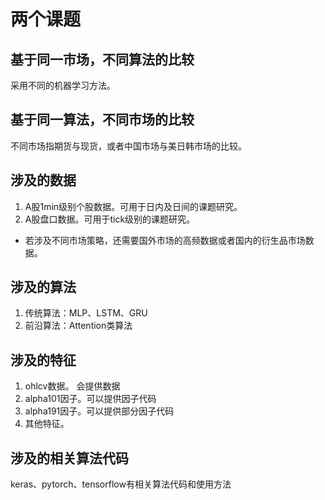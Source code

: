 
# 两个课题  

## 基于同一市场，不同算法的比较
采用不同的机器学习方法。

## 基于同一算法，不同市场的比较
不同市场指期货与现货，或者中国市场与美日韩市场的比较。

## 涉及的数据  
1. A股1min级别个股数据。可用于日内及日间的课题研究。  
2. A股盘口数据。可用于tick级别的课题研究。  
* 若涉及不同市场策略，还需要国外市场的高频数据或者国内的衍生品市场数据。  

## 涉及的算法  
1. 传统算法：MLP、LSTM、GRU
2. 前沿算法：Attention类算法

## 涉及的特征
1. ohlcv数据。 会提供数据
2. alpha101因子。可以提供因子代码
3. alpha191因子。可以提供部分因子代码
4. 其他特征。


## 涉及的相关算法代码
keras、pytorch、tensorflow有相关算法代码和使用方法
